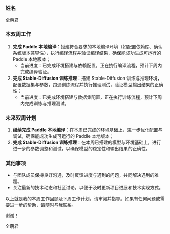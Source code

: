 ### 姓名

全萌君

### 本双周工作

1. **完成 Paddle 本地编译**：搭建符合要求的本地编译环境（如配置依赖库、确认系统版本兼容性），执行编译流程并验证编译结果，确保能成功生成可运行的 Paddle 本地版本；  
   - 当前进度：已完成环境搭建与依赖配置，正在执行编译流程，预计下周内完成编译验证。
2. **完成 Stable-Diffusion 训练推理**：搭建 Stable-Diffusion 训练与推理环境，配置数据集与参数，跑通训练流程并执行推理测试，验证模型输出结果的正确性；
   - 当前进度：已完成环境搭建与数据集配置，正在执行训练流程，预计下周内完成训练与推理测试。


### 未来双周计划

1. **继续完成 Paddle 本地编译**：在本周已完成的环境基础上，进一步优化配置与调试，确保能成功生成可运行的 Paddle 本地版本；
2. **完成 Stable-Diffusion 训练推理**：在本周已搭建的模型与环境基础上，进行进一步的参数调整和测试，以确保模型的稳定性和输出结果的正确性。

### 其他事项

- 与团队成员保持良好沟通，及时反馈进度与遇到的问题，共同解决遇到的难题。
- 关注最新的技术动态和社区讨论，以便于及时更新项目进展和技术实现方式。

以上就是我的本周工作回顾及下周工作计划，请审阅并指导。如果有任何问题或需要进一步的帮助，请随时与我联系。

谢谢！

全萌君  